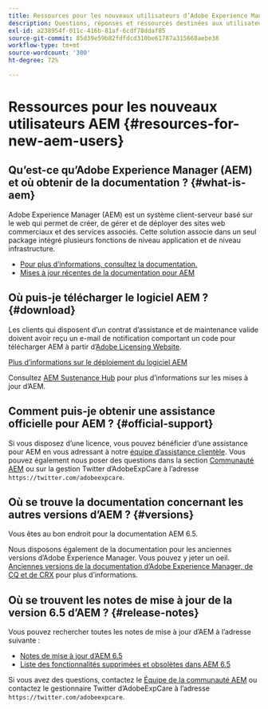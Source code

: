 ```yaml
---
title: Ressources pour les nouveaux utilisateurs d’Adobe Experience Manager
description: Questions, réponses et ressources destinées aux utilisateurs qui découvrent Adobe Experience Manager
exl-id: a238954f-011c-416b-81af-6cdf78ddaf85
source-git-commit: 85d39e59b82fdfdcd310be61787a315668aebe38
workflow-type: tm+mt
source-wordcount: '300'
ht-degree: 72%

---
```


# Ressources pour les nouveaux utilisateurs AEM {#resources-for-new-aem-users}

## Qu’est-ce qu’Adobe Experience Manager (AEM) et où obtenir de la documentation ? {#what-is-aem}

Adobe Experience Manager (AEM) est un système client-serveur basé sur le web qui permet de créer, de gérer et de déployer des sites web commerciaux et des services associés. Cette solution associe dans un seul package intégré plusieurs fonctions de niveau application et de niveau infrastructure.

* [Pour plus d’informations, consultez la documentation.](/help/sites-deploying/home.md)
* [Mises à jour récentes de la documentation pour AEM](https://experienceleague.adobe.com/docs/experience-manager-release-information/aem-release-updates/doc-updates/documentation-updates.html?lang=fr)

## Où puis-je télécharger le logiciel AEM ? {#download}

Les clients qui disposent d’un contrat d’assistance et de maintenance valide doivent avoir reçu un e-mail de notification comportant un code pour télécharger AEM à partir d’[Adobe Licensing Website](https://licensing.adobe.com/).

[Plus d’informations sur le déploiement du logiciel AEM](/help/sites-deploying/home.md)

Consultez [AEM Sustenance Hub](https://experienceleague.adobe.com/docs/experience-manager-release-information/aem-release-updates/aem-releases-updates.html?lang=fr) pour plus d’informations sur les mises à jour d’AEM.

## Comment puis-je obtenir une assistance officielle pour AEM ? {#official-support}

Si vous disposez d’une licence, vous pouvez bénéficier d’une assistance pour AEM en vous adressant à notre [équipe d’assistance clientèle](https://experienceleague.adobe.com/?support-solution=General&amp;lang=fr#support). Vous pouvez également nous poser des questions dans la section [Communauté AEM](https://experienceleaguecommunities.adobe.com:443/t5/adobe-experience-manager/ct-p/adobe-experience-manager-community) ou sur la gestion Twitter d’AdobeExpCare à l’adresse `https://twitter.com/adobeexpcare`.

## Où se trouve la documentation concernant les autres versions d’AEM ? {#versions}

Vous êtes au bon endroit pour la documentation AEM 6.5.

Nous disposons également de la documentation pour les anciennes versions d’Adobe Experience Manager. Vous pouvez y jeter un oeil. [Anciennes versions de la documentation d’Adobe Experience Manager, de CQ et de CRX](https://experienceleague.adobe.com/docs/experience-manager-release-information/aem-release-updates/previous-updates/aem-previous-versions.html?lang=fr) pour plus d’informations.

## Où se trouvent les notes de mise à jour de la version 6.5 d’AEM ? {#release-notes}

Vous pouvez rechercher toutes les notes de mise à jour d’AEM à l’adresse suivante :

* [Notes de mise à jour d’AEM 6.5](/help/release-notes/home.md)
* [Liste des fonctionnalités supprimées et obsolètes dans AEM 6.5](/help/release-notes/deprecated-removed-features.md)

Si vous avez des questions, contactez le [Équipe de la communauté AEM](https://help-forums.adobe.com/content/adobeforums/en/experience-manager-forum/adobe-experience-manager.html) ou contactez le gestionnaire Twitter d’AdobeExpCare à l’adresse `https://twitter.com/adobeexpcare`.
